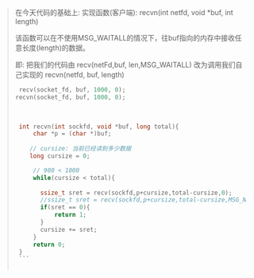 >在今天代码的基础上: 实现函数(客户端): recvn(int netfd, void *buf, int length)
>
>该函数可以在不使用MSG_WAITALL的情况下，往buf指向的内存中接收任意长度(length)的数据。
>
>即: 把我们的代码由 recv(netFd,buf, len,MSG_WAITALL) 改为调用我们自己实现的 recvn(netfd, buf, length)
>
>    ```C
>     recv(socket_fd, buf, 1000, 0);
>    recvn(socket_fd, buf, 1000, 0);
>     
>     
>    
>     int recvn(int sockfd, void *buf, long total){
>         char *p = (char *)buf;
>     
>        // cursize: 当前已经读到多少数据
>        long cursize = 0;
>    
>         // 900 < 1000
>         while(cursize < total){
>     
>           ssize_t sret = recv(sockfd,p+cursize,total-cursize,0);
>           //ssize_t sret = recv(sockfd,p+cursize,total-cursize,MSG_NOTWAIT);
>           if(sret == 0){
>               return 1;
>           }
>           cursize += sret;
>         }
>         return 0;
>     }
>     ```
>     

